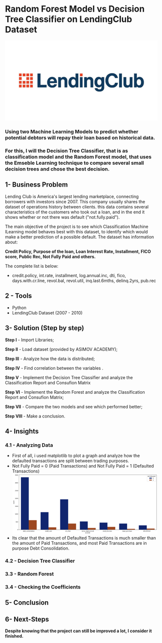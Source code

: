 # Random Forest Model vs Decision Tree Classifier on LendingClub Dataset

![](img/lending_club.jpg)

### Using two Machine Learning Models to predict whether potential debtors will repay their loan based on historical data.
### For this, I will the Decision Tree Classifier, that is as classification model and the Random Forest model, that uses the Emseble Learning technique to compare several small decision trees and chose the best decision.


## 1- Business Problem
Lending Club is America's largest lending marketplace, connecting borrowers with investors since 2007. This company usually shares the dataset of operations history between clients. this data contains several characteristics of the customers who took out a loan, and in the end it shows whether or not there was default ("not.fully.paid").

The main objective of the project is to see which Classification Machine lLearning model behaves best with this dataset, to identify which would make a better prediction of a possible default.
The dataset has information about:

**Credit Policy, Purpose of the loan, Loan Interest Rate, Installment, FICO score, Public Rec, Not Fully Paid and others.**

The complete list is below: 
* credit.policy, int.rate, installment, log.annual.inc, dti, fico, days.with.cr.line, revol.bal, revol.util, inq.last.6mths, delinq.2yrs, pub.rec

## 2 - Tools
- Python
- LendingClub Dataset (2007 - 2010)

## 3- Solution (Step by step)
 **Step I** - Import Libraries;
 
 **Step II** - Load dataset (provided by ASIMOV ACADEMY);
 
 **Step III** - Analyze how the data is distributed;
 
 **Step IV** - Find correlation between the variables .
 
 **Step V** - Implement the Decision Tree Classifier and analyze the Classification Report and Consufion Matrix
 
 **Step VI** - Implement the Random Forest and analyze the Classification Report and Consufion Matrix;
 
 **Step VII** - Compare the two models and see which performed better;
 
 **Step VIII** - Make a conclusion.


## 4- Insights

### **4.1 - Analyzing Data**
- First of all, i used matplotlib to plot a graph and analyze how the defaulted transactions are split between trading purposes.
- Not Fully Paid = 0 (Paid Transactions) and  Not Fully Paid = 1 (Defaulted Transactions)
![](img/countbypurpose.png)
- Its clear that the amount of Defaulted Transactions is much smaller than the amount of Paid Transactions, and most Paid Transactions are in purpose Debt Consolidation.

### **4.2 - Decision Tree Classifier**

### **3.3 - Random Forest**

### **3.4 - Checking the Coefficients**


## 5- Conclusion


## 6- Next-Steps

**Despite knowing that the project can still be improved a lot, I consider it finished.**


